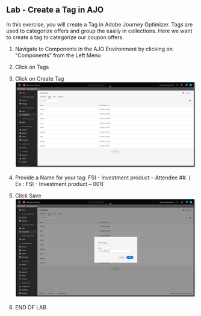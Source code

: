 ## Lab - Create a Tag in AJO

In this exercise, you will create a Tag in Adobe Journey Optimizer.
Tags are used to categorize offers and group the easily in collections.
Here we want to create a tag to categorize our coupon offers.  

1.  Navigate to Components in the AJO Environment by clicking on “Components” from the Left Menu
2.  Click on Tags
3.  Click on Create Tag
![Tag](https://github.com/adobe-dss-aep/ajo-handson-labs/blob/2b82f4ea0f07f1d986f89c3e834cc3e26c756f7f/0.%20Images/Tag_1.png)

4.  Provide a Name for your tag:   FSI - Investment product – Attendee ##. ( Ex : FSI - Investment product – 001)
5.  Click Save
![Tag](https://github.com/adobe-dss-aep/ajo-handson-labs/blob/2b82f4ea0f07f1d986f89c3e834cc3e26c756f7f/0.%20Images/Tag_2.png)

6.  END OF LAB.